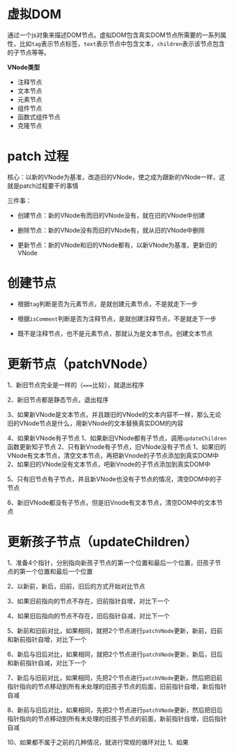 # 虚拟DOM

通过一个js对象来描述DOM节点。虚拟DOM包含真实DOM节点所需要的一系列属性，比如`tag`表示节点标签，`text`表示节点中包含文本，`children`表示该节点包含的子节点等等。

**VNode类型**

- 注释节点
- 文本节点
- 元素节点
- 组件节点
- 函数式组件节点
- 克隆节点

# patch 过程

核心：以新的VNode为基准，改造旧的VNode，使之成为跟新的VNode一样，这就是patch过程要干的事情

三件事：

- 创建节点：新的VNode有而旧的VNode没有，就在旧的VNode中创建

- 删除节点：新的VNode没有而旧的VNode有，就从旧的VNode中删除

- 更新节点：新的VNode和旧的VNode都有，以新VNode为基准，更新旧的VNode

# 创建节点

- 根据`tag`判断是否为元素节点，是就创建元素节点，不是就走下一步

- 根据`isComment`判断是否为注释节点，是就创建注释节点，不是就走下一步

- 既不是注释节点，也不是元素节点，那就认为是文本节点。创建文本节点

# 更新节点（patchVNode）

1、新旧节点完全是一样的（`===`比较），就退出程序

2、新旧节点都是静态节点，退出程序

3、如果新VNode是文本节点，并且跟旧的VNode的文本内容不一样，那么无论旧的VNode节点是什么，用新VNode的文本替换真实DOM的内容

4、如果新VNode有子节点
    1、如果新旧VNode都有子节点，调用`updateChildren`函数更新知子节点
    2、只有新Vnode有子节点，旧VNode没有子节点
        1、如果旧的VNode有文本节点，清空文本节点，再把新Vnode的子节点添加到真实DOM中
        2、如果旧的VNode没有文本节点，吧新Vnode的子节点添加到真实DOM中

5、只有旧节点有子节点，并且新VNode也没有子节点的情况，清空DOM中的子节点

6、新旧VNode都没有子节点，但是旧Vnode有文本节点，清空DOM中的文本节点


# 更新孩子节点（updateChildren）

1、准备4个指针，分别指向新孩子节点的第一个位置和最后一个位置，旧孩子节点的第一个位置和最后一个位置

2、以新前，新后，旧前，旧后的方式开始对比节点

3、如果旧前指向的节点不存在，旧前指针自增，对比下一个

4、如果旧后指向的节点不存在，旧后指针自减，对比下一个

5、新前和旧前对比，如果相同，就把2个节点进行`patchVNode`更新，新前，旧前和新前指针自增，对比下一个

6、新后与旧后对比，如果相同，就把2个节点进行`patchVNode`更新，新后，旧后和新前指针自减，对比下一个

7、新后与旧前对比，如果相同，先把2个节点进行`patchVNode`更新，然后把旧前指针指向的节点移动到所有未处理的旧孩子节点的后面，旧前指针自增，新后指针自减

8、新前与旧后对比，如果相同，先把2个节点进行`patchVNode`更新，然后把旧后指针指向的节点移动到所有未处理的旧孩子节点的前面，新前指针自增，旧后指针自减

10、如果都不属于之前的几种情况，就进行常规的循环对比
    1、如果
